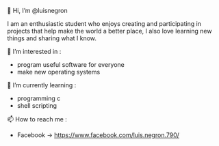 👋 Hi, I’m @luisnegron

I am an enthusiastic student who enjoys creating and participating in projects that help make the world a better place, I also love learning new things and sharing what I know. 

👀 I’m interested in :

- program useful software for everyone
- make new operating systems 

🌱 I’m currently learning :

- programming c
- shell scripting

<!--- 💞️ I’m looking to collaborate on ... --->

📫 How to reach me :

- Facebook -> https://www.facebook.com/luis.negron.790/ 

<!---
luisnegron/luisnegron is a ✨ special ✨ repository because its `README.md` (this file) appears on your GitHub profile.
You can click the Preview link to take a look at your changes.
--->
